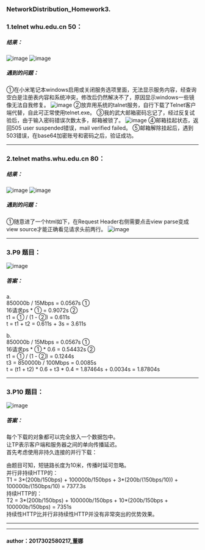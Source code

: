 ### NetworkDistribution_Homework3.

### 1.telnet whu.edu.cn 50：
#####     结果：
![image](img_hw3/1_1.PNG)
![image](img_hw3/1_2.PNG)
#####     遇到的问题：
   ①在小米笔记本windows启用或关闭服务选项里面，无法显示服务内容，经查询空白是注册表内容和系统冲突，修改后仍然解决不了，原因显示windows一些镜像无法自我修复。
![image](img_hw3/error1.PNG)
   ②放弃用系统的talnet服务，自行下载了Telnet客户端代替，自此可正常使用telnet.exe。
   ③我的武大邮箱密码忘记了，经过反复试验后，由于输入密码错误次数太多，邮箱被锁了。
![image](img_hw3/error2.PNG)
   ④邮箱挂起状态，返回505 user suspended错误，mail verified failed。
   ⑤邮箱解除挂起后，遇到503错误，在base64加密账号和密码之后，验证成功。
****
### 2.telnet maths.whu.edu.cn 80：
#####     结果：
![image](img_hw3/2_1.PNG)
![image](img_hw3/2_2.PNG)
##### 遇到的问题：
①随意进了一个html如下，在Request Header右侧需要点击view parse变成 view source才能正确看见请求头前两行。
![image](img_hw3/2_3.PNG)
****
### 3.P9 题目：
![image](img_hw3/hw3_p9.PNG)
##### 答案：
a.  
850000b / 15Mbps = 0.0567s ①  
16请求ps * ① = 0.9072s     ②  
t1 = ① / (1 - ②) = 0.611s   
t = t1 + t2 = 0.611s + 3s = 3.611s  
  
b.  
850000b / 15Mbps = 0.0567s  ①  
16请求ps * ① * 0.6 = 0.54432s  ②  
t1 = ① / (1 - ②) = 0.1244s  
t3 = 850000b / 100Mbps = 0.0085s  
t = (t1 + t2) * 0.6 + t3 * 0.4 = 1.87464s + 0.0034s = 1.87804s  
  
****
### 3.P10 题目：
![image](img_hw3/hw3_p10.PNG)
##### 答案：
每个下载的对象都可以完全放入一个数据包中。  
让TP表示客户端和服务器之间的单向传播延迟。  
首先考虑使用非持久连接的并行下载：  
  
由题目可知，短链路长度为10米，传播时延可忽略。  
并行非持续HTTP的：  
T1 = 3*(200b/150bps) + 100000b/150bps + 3*(200b/(150bps/10)) + 100000b/(150bps/10) = 7377.3s  
持续HTTP的：  
T2 = 3*(200b/150bps) + 100000b/150bps + 10*(200b/150bps + 100000b/150bps) = 7351s  
持续性HTTP比并行非持续性HTTP并没有非常突出的优势效果。  

****
****
#### author：2017302580217_董娜
